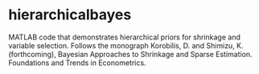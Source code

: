 # hierarchicalbayes
MATLAB code that demonstrates hierarchical priors for shrinkage and variable selection. Follows the monograph Korobilis, D. and Shimizu, K. (forthcoming), Bayesian Approaches to Shrinkage and Sparse Estimation. Foundations and Trends in Econometrics.
